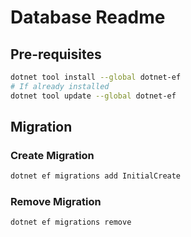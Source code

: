 # Database Readme
## Pre-requisites
```bash
dotnet tool install --global dotnet-ef
# If already installed
dotnet tool update --global dotnet-ef
```
## Migration
### Create Migration
```bash
dotnet ef migrations add InitialCreate
```
### Remove Migration
```bash
dotnet ef migrations remove 
```